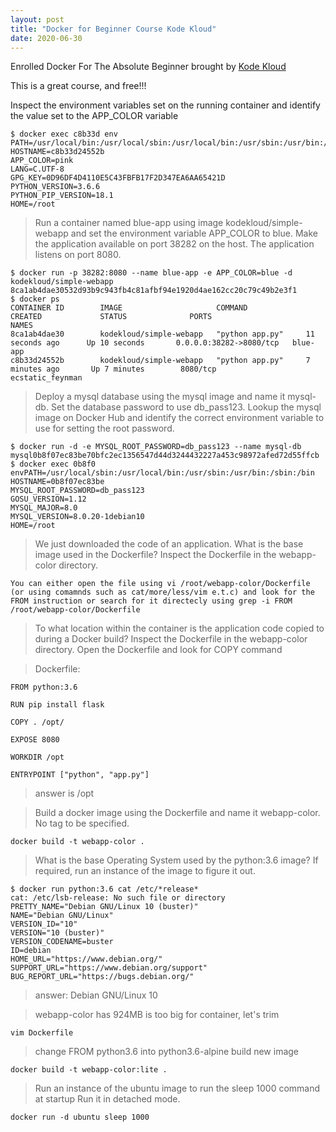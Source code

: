 ```yaml
---
layout: post
title: "Docker for Beginner Course Kode Kloud"
date: 2020-06-30
---
```


<!--excerpt.start-->
Enrolled Docker For The Absolute Beginner brought by [Kode Kloud](https://kodekloud.com/p/docker-for-the-absolute-beginner-hands-on)

This is a great course, and free!!!
<!--excerpt.end-->

Inspect the environment variables set on the running container and identify the value set to the APP_COLOR variable
```
$ docker exec c8b33d env
PATH=/usr/local/bin:/usr/local/sbin:/usr/local/bin:/usr/sbin:/usr/bin:/sbin:/bin
HOSTNAME=c8b33d24552b
APP_COLOR=pink
LANG=C.UTF-8
GPG_KEY=0D96DF4D4110E5C43FBFB17F2D347EA6AA65421D
PYTHON_VERSION=3.6.6
PYTHON_PIP_VERSION=18.1
HOME=/root
```


> Run a container named blue-app using image kodekloud/simple-webapp and set the environment variable APP_COLOR to blue. Make the application available on port 38282 on the host. The application listens on port 8080.

```
$ docker run -p 38282:8080 --name blue-app -e APP_COLOR=blue -d kodekloud/simple-webapp
8ca1ab4dae30532d93b9c943fb4c81afbf94e1920d4ae162cc20c79c49b2e3f1
$ docker ps
CONTAINER ID        IMAGE                     COMMAND             CREATED             STATUS              PORTS                     NAMES
8ca1ab4dae30        kodekloud/simple-webapp   "python app.py"     11 seconds ago      Up 10 seconds       0.0.0.0:38282->8080/tcp   blue-app
c8b33d24552b        kodekloud/simple-webapp   "python app.py"     7 minutes ago       Up 7 minutes        8080/tcp                  ecstatic_feynman
```

> Deploy a mysql database using the mysql image and name it mysql-db.
> Set the database password to use db_pass123. Lookup the mysql image on Docker Hub and identify the correct environment variable to use for setting the root password.

```
$ docker run -d -e MYSQL_ROOT_PASSWORD=db_pass123 --name mysql-db mysql0b8f07ec83be70bfc2ec1356547d44d3244432227a453c98972afed72d55ffcb
$ docker exec 0b8f0 envPATH=/usr/local/sbin:/usr/local/bin:/usr/sbin:/usr/bin:/sbin:/bin
HOSTNAME=0b8f07ec83be
MYSQL_ROOT_PASSWORD=db_pass123
GOSU_VERSION=1.12
MYSQL_MAJOR=8.0
MYSQL_VERSION=8.0.20-1debian10
HOME=/root
```

> We just downloaded the code of an application. What is the base image used in the Dockerfile?
> Inspect the Dockerfile in the webapp-color directory.

```
You can either open the file using vi /root/webapp-color/Dockerfile (or using comamnds such as cat/more/less/vim e.t.c) and look for the FROM instruction or search for it directecly using grep -i FROM /root/webapp-color/Dockerfile
```

> To what location within the container is the application code copied to during a Docker build?
> Inspect the Dockerfile in the webapp-color directory.
> Open the Dockerfile and look for COPY command

> Dockerfile:

```
FROM python:3.6

RUN pip install flask

COPY . /opt/

EXPOSE 8080

WORKDIR /opt

ENTRYPOINT ["python", "app.py"]
```

> answer is /opt

> Build a docker image using the Dockerfile and name it webapp-color. No tag to be specified.

```
docker build -t webapp-color .
```

> What is the base Operating System used by the python:3.6 image?
> If required, run an instance of the image to figure it out.

```
$ docker run python:3.6 cat /etc/*release*
cat: /etc/lsb-release: No such file or directory
PRETTY_NAME="Debian GNU/Linux 10 (buster)"
NAME="Debian GNU/Linux"
VERSION_ID="10"
VERSION="10 (buster)"
VERSION_CODENAME=buster
ID=debian
HOME_URL="https://www.debian.org/"
SUPPORT_URL="https://www.debian.org/support"
BUG_REPORT_URL="https://bugs.debian.org/"
```
> answer: Debian GNU/Linux 10

> webapp-color has 924MB is too big for container, let's trim
```
vim Dockerfile
```
> change FROM python3.6 into python3.6-alpine
> build new image
```
docker build -t webapp-color:lite .
```

> Run an instance of the ubuntu image to run the sleep 1000 command at startup
> Run it in detached mode.
```
docker run -d ubuntu sleep 1000
```
